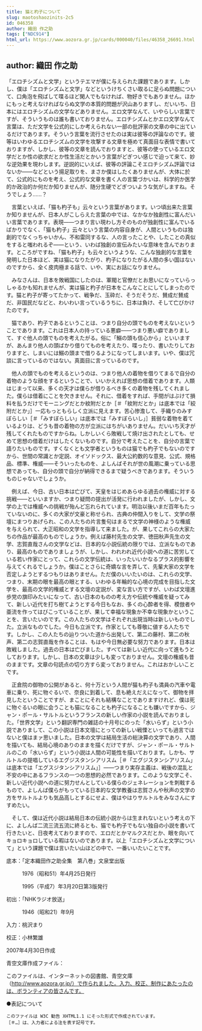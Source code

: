 ```yaml
---
title: 猫と杓子について
slug: maotoshaozinits-2c5
id: 046358
author: 織田 作之助
tags: ["NDC914"]
html_url: https://www.aozora.gr.jp/cards/000040/files/46358_26691.html
---
```


## author: 織田 作之助

「エロチシズムと文学」というテエマが僕に与えられた課題であります。しかし、僕は「エロチシズムと文学」などというけちくさい取るに足らぬ問題について、口角泡を飛ばして喋るほど閑人でもなければ、物好きでもありません。ほかにもっと考えなければならぬ文学の本質的問題が沢山ありますし、だいいち、日本にはエロチシズムの文学などありません。エロ文学なんて、いやらしい言葉ですが、そういうものは誰も書いておりません。エロチシズムとかエロ文学なんて言葉は、ただ文学を公式的にしか考えられない一部の批評家の文章の中に出ているだけであります。そういう言葉を流行させたのは実は彼等の評論なのです。彼等はいわゆるエロチシズムの文学を攻撃する文章を極めて真面目な表情で書いておりますが、しかし、彼等の文章を読んでおりますと、彼等の使っているエロ文学だとか性の欲求だとか性生活だとかいう言葉がどぎつい感じで迫って来て、妙な逆効果を現わします。逆説的にいえば、彼等の評論こそエロチシズム評論ではないか――などという揚足取りを、まさか僕はしたくありませんが、大体に於て、公式的にものを考え、公式的な文章を書く人の言葉づかいは、科学的か医学的か政治的か何だか知りませんが、随分生硬でどぎついような気がしますね。そうでしょう……？

　言葉といえば、「猫も杓子も」云々という言葉があります。いつ頃出来た言葉か知りませんが、日本人がこしらえた言葉の中では、なかなか独創性に富んだいい言葉であります。表現――つまり言い現わし方そのものが独創性に富んでいるばかりでなく、「猫も杓子」云々という言葉の内容自身が、人間というものは独創的でなくっちゃいかん、不和雷同するな、人の言ったことや、したことの真似をすると嗤われるぞ――という、いわば独創の宣伝みたいな意味を含んでおります。ところがですね、「猫も杓子」も云々というような、こんな独創的な言葉を発明した日本ほど、実は猫になりたがり、杓子になりたがる人間の多い国はないのですから、全く皮肉極まる話で、いや、実にお話になりません。

　みなさんは、日本を敗戦国にしたのは、軍閥と官僚だとお思いになっていらっしゃるかも知れませんが、実は猫と杓子が日本をこんなことにしてしまったのです。猫と杓子が寄ってたかって、戦争だ、玉砕だ、そうだそうだ、賛成だ賛成だ、非国民だなどと、わいわい言っているうちに、日本は負け、そして亡びかけたのです。

　猫であり、杓子であるということは、つまり自分の頭でものを考えないということであります。これは日本人の持っている悪癖――つまり悪い癖でありまして、すぐ他人の頭でものを考えたがる。俗に「鰯の頭も信心から」といいますが、あんまり他人の頭ばかり借りてものを考えたり、喋ったり、書いたりしておりますと、しまいには鰯の頭まで借りるようになってしまいます。いや、僕は冗談に言っているのではない。真面目に言っているのです。

　他人の頭でものを考えるというのは、つまり他人の着物を借りてまるで自分の着物のような顔をするということで、いいかえれば思想の借着であります。人類はじまって以来、多くの天才は僕らが借りるべき多くの着物を残してくれました。僕らは借着にことを欠きません。それに、借着をすれば、手間がはぶけて損料を払うだけでモーニングだとか紋附だとか［＃「紋附だとか」は底本では「絞附だとか」］一応もっともらしく立派に見えます。苦心惨澹して、手織りのみすぼらしい［＃「みすぼらしい」は底本では「みすぼらいし」］貧弱な着物を着ているよりは、どうも昔の着物の方が立派にはちがいありません。だいいち天才が残してくれたものですからね。しかしいくら敗戦して焼け出されたとしても、せめて思想の借着だけはしたくないものです。自分で考えたことを、自分の言葉で語りたいものです。すくなくとも文学者というものは猫でも杓子でもないのですから、世間の常識とか定説、オイソドックス、最大公約数的な意見、公式、規格品、標準、権威――そういったものを、よしんばそれが世の風潮に乗っている思想であっても、自分の頭で自分が納得できるまで疑うべきであります。そういうものじゃないでしょうか。

　例えば、今日、古い日本は亡びて、天皇をはじめあらゆる過去の権威に対する挑戦――といいますか、つまり疑問の提出が活発に行われましたが、しかし、文学の上では権威への挑戦が殆んど忘れられています。明治以後いまだ百年もたっていないのに、多くの大家が文豪と称せられ、古典の仲間入りをして、文学の祭壇にまつりあげられ、この人たちの片言隻句はまるで文学の神様のような権威を与えられて、大正昭和の文学を指導して来ました。が、果してこれらの大家たちの作品が最高のものでしょうか。例えば藤村先生の文学、徳田秋声先生の文学、志賀直哉さんの文学などは、日本的な小説伝統の限りでは、立派なものであり、最高のものでありましょうが、しかし、われわれ近代小説への道に苦労している若い作家にとって、これらの文学伝統は、いったいいかなるプラス的影響を与えてくれるでしょうか。僕はことさらに奇嬌な言を弄して、先輩大家の文学を否定しようとするつもりはありません。ただ僕のいいたいのは、これらの文学、つまり、末期の眼を最高の眼とする、いわゆる年輪的な心境の完成を目指した文学を、最高の文学的権威とする文壇の定説が、変な言い方ですが、いわば文壇進歩党の旗印みたいになって、古い日本のものの考え方や伝統や権威を疑ってみて、新しい近代を打ち樹てようとする今日もなお、多くの心酔者を得、模倣者や亜流を作ってはびこっていることが、果して幸福な現象か不幸な現象かということを、言いたいのです。この人たちの文学はそれぞれ出現当時は新しいものでした。立派なものでした。今日も立派です。作家としても尊敬に値する人たちです。しかし、この人たちの辿りついた道から出発して、第二の藤村、第二の秋声、第二の志賀直哉を作ることは、もはや今日無必要な努力であります。日本は敗戦しました。過去の日本は亡びました。すべては新しい近代に向って進もうとしております。しかし、日本の文章は少しも変っておりません。文壇の権威も昔のままです。文章の句読点の切り方すら変っておりません。これはおかしいことです。

　正倉院の御物の公開があると、何十万という人間が猫も杓子も満員の汽車や電車に乗り、死に物ぐるいで、奈良に到着して、息も絶えだえになって、御物を拝見したということですが、まことにそれも結構なことでありますけれど、僕は死に物ぐるいの眼に会うことも猫になることも杓子になることも嫌いですから、ジャン・ポール・サルトルというフランスの新しい作家の小説を読んでおりました。「世界文学」という翻訳専門の雑誌の十月号にのった「水いらず」という小説でありまして、この小説は日本文壇にとっての新しい戦慄といっても過言ではないと僕はまァ思いました。日本の文学は結局生活の総決算の文学であり、人間を描いても、結局心境のありのままを描くだけですが、ジャン・ポール・サルトルのこの「水いらず」という小説は人間の可能性を描いております。しかも、サルトルの提唱しているエグジスタンシアリスム［＃「エグジスタンシアリスム」は底本では「エグスジタンシアリスム」］――つまり実存主義は、戦後の混乱と不安の中にあるフランスの一つの思想的必然であります。このような文学こそ、新しい近代小説への道に努力せんとしている僕らのジェネレーションを刺戟するもので、よしんば僕らがもっている日本的な文学教養は志賀さんや秋声の文学の方をサルトルよりも気品高しとするにせよ、僕はやはりサルトルをみなさんにすすめたい。

　そして、僕は近代小説は結局日本の伝統小説からは生まれないという考えの下に、よしんば二流三流五流に終るとも、猫でも杓子でもない独自の小説を書いて行きたいと、日夜考えておりますので、エロだとかマルクスだとか、眼を向いてキョロキョロしている暇はないのであります。以上「エロチシズムと文学について」という課題で僕は言いたい山ほどの中で、一番いいたいことです。













底本：「定本織田作之助全集　第八巻」文泉堂出版


　　　1976（昭和51）年4月25日発行

　　　1995（平成7）年3月20日第3版発行

初出：「NHKラジオ放送」

　　　1946（昭和21）年9月

入力：桃沢まり

校正：小林繁雄

2007年4月30日作成

青空文庫作成ファイル：

このファイルは、インターネットの図書館、青空文庫（http://www.aozora.gr.jp/）で作られました。入力、校正、制作にあたったのは、ボランティアの皆さんです。











●表記について


	このファイルは W3C 勧告 XHTML1.1 にそった形式で作成されています。
	［＃…］は、入力者による注を表す記号です。
